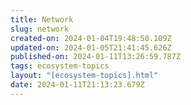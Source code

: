```yaml
---
title: Network
slug: network
created-on: 2024-01-04T19:48:50.109Z
updated-on: 2024-01-05T21:41:45.626Z
published-on: 2024-01-11T13:26:59.787Z
tags: ecosystem-topics
layout: "[ecosystem-topics].html"
date: 2024-01-11T21:13:23.679Z
---
```

